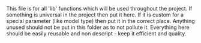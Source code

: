 This file is for all 'lib' functions which will be used throughout the project. If something is universal in the project then put it here. If it is custom for a special parameter (like model type) then put it in the correct place. Anything unused should not be put in this folder as to not pollute it. Everything here should be easily reusable and non descript - keep it efficient and quality.